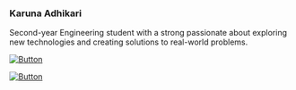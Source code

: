 ### Karuna Adhikari
Second-year Engineering student with a strong passionate about exploring new technologies and creating solutions to real-world problems.

[![Button](https://img.shields.io/badge/Portfolio-blue)](https://karunaadh.netlify.app)

[![Button](https://img.shields.io/badge/Linkedin-blue)](https://www.linkedin.com/in/karuna-adhikari)

